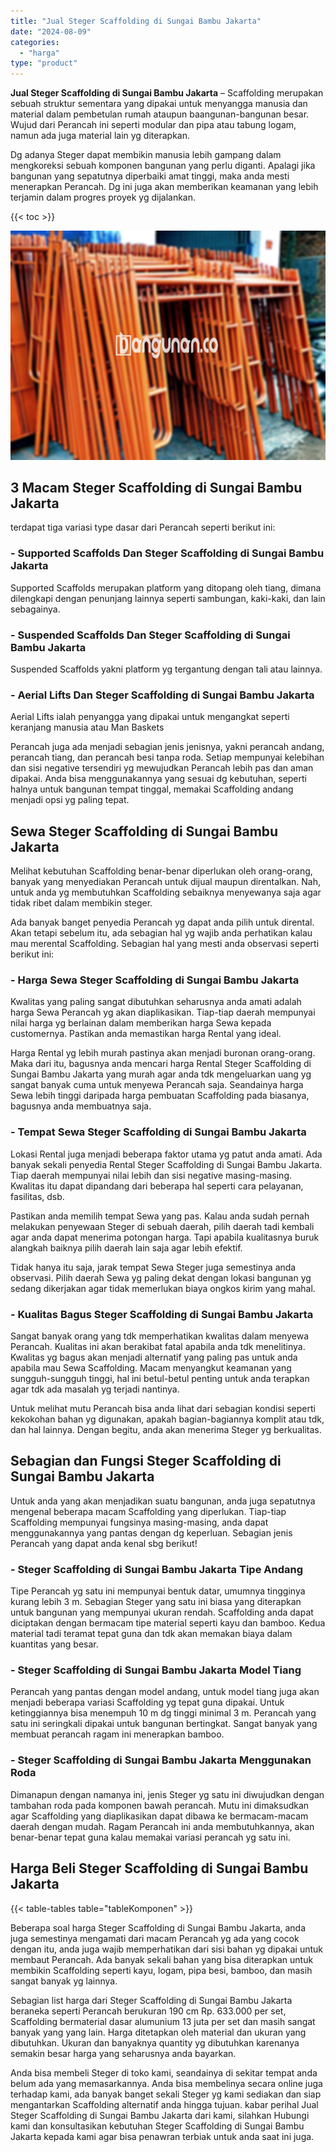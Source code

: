 ```yaml
---
title: "Jual Steger Scaffolding di Sungai Bambu Jakarta"
date: "2024-08-09"
categories: 
  - "harga"
type: "product"
---
```


**Jual Steger Scaffolding di Sungai Bambu Jakarta** – Scaffolding merupakan sebuah struktur sementara yang dipakai untuk menyangga manusia dan material dalam pembetulan rumah ataupun baangunan-bangunan besar. Wujud dari Perancah ini seperti modular dan pipa atau tabung logam, namun ada juga material lain yg diterapkan.

Dg adanya Steger dapat membikin manusia lebih gampang dalam mengkoreksi sebuah komponen bangunan yang perlu diganti. Apalagi jika bangunan yang sepatutnya diperbaiki amat tinggi, maka anda mesti menerapkan Perancah. Dg ini juga akan memberikan keamanan yang lebih terjamin dalam progres proyek yg dijalankan.

{{< toc >}}

![Jual Steger Scaffolding di Sungai Bambu Jakarta](/images/sewa-scaffolding-steger-06.png)

## 3 Macam Steger Scaffolding di Sungai Bambu Jakarta

terdapat tiga variasi type dasar dari Perancah seperti berikut ini:

### \- Supported Scaffolds Dan Steger Scaffolding di Sungai Bambu Jakarta

Supported Scaffolds merupakan platform yang ditopang oleh tiang, dimana dilengkapi dengan penunjang lainnya seperti sambungan, kaki-kaki, dan lain sebagainya.

### \- Suspended Scaffolds Dan Steger Scaffolding di Sungai Bambu Jakarta

Suspended Scaffolds yakni platform yg tergantung dengan tali atau lainnya.

### \- Aerial Lifts Dan Steger Scaffolding di Sungai Bambu Jakarta

Aerial Lifts ialah penyangga yang dipakai untuk mengangkat seperti keranjang manusia atau Man Baskets

Perancah juga ada menjadi sebagian jenis jenisnya, yakni perancah andang, perancah tiang, dan perancah besi tanpa roda. Setiap mempunyai kelebihan dan sisi negative tersendiri yg mewujudkan Perancah lebih pas dan aman dipakai. Anda bisa menggunakannya yang sesuai dg kebutuhan, seperti halnya untuk bangunan tempat tinggal, memakai Scaffolding andang menjadi opsi yg paling tepat.

## Sewa Steger Scaffolding di Sungai Bambu Jakarta

Melihat kebutuhan Scaffolding benar-benar diperlukan oleh orang-orang, banyak yang menyediakan Perancah untuk dijual maupun direntalkan. Nah, untuk anda yg membutuhkan Scaffolding sebaiknya menyewanya saja agar tidak ribet dalam membikin steger.

Ada banyak banget penyedia Perancah yg dapat anda pilih untuk dirental. Akan tetapi sebelum itu, ada sebagian hal yg wajib anda perhatikan kalau mau merental Scaffolding. Sebagian hal yang mesti anda observasi seperti berikut ini:

### \- Harga Sewa Steger Scaffolding di Sungai Bambu Jakarta

Kwalitas yang paling sangat dibutuhkan seharusnya anda amati adalah harga Sewa Perancah yg akan diaplikasikan. Tiap-tiap daerah mempunyai nilai harga yg berlainan dalam memberikan harga Sewa kepada customernya. Pastikan anda memastikan harga Rental yang ideal.

Harga Rental yg lebih murah pastinya akan menjadi buronan orang-orang. Maka dari itu, bagusnya anda mencari harga Rental Steger Scaffolding di Sungai Bambu Jakarta yang murah agar anda tdk mengeluarkan uang yg sangat banyak cuma untuk menyewa Perancah saja. Seandainya harga Sewa lebih tinggi daripada harga pembuatan Scaffolding pada biasanya, bagusnya anda membuatnya saja.

### \- Tempat Sewa Steger Scaffolding di Sungai Bambu Jakarta

Lokasi Rental juga menjadi beberapa faktor utama yg patut anda amati. Ada banyak sekali penyedia Rental Steger Scaffolding di Sungai Bambu Jakarta. Tiap daerah mempunyai nilai lebih dan sisi negative masing-masing. Kwalitas itu dapat dipandang dari beberapa hal seperti cara pelayanan, fasilitas, dsb.

Pastikan anda memilih tempat Sewa yang pas. Kalau anda sudah pernah melakukan penyewaan Steger di sebuah daerah, pilih daerah tadi kembali agar anda dapat menerima potongan harga. Tapi apabila kualitasnya buruk alangkah baiknya pilih daerah lain saja agar lebih efektif.

Tidak hanya itu saja, jarak tempat Sewa Steger juga semestinya anda observasi. Pilih daerah Sewa yg paling dekat dengan lokasi bangunan yg sedang dikerjakan agar tidak memerlukan biaya ongkos kirim yang mahal.

### \- Kualitas Bagus Steger Scaffolding di Sungai Bambu Jakarta

Sangat banyak orang yang tdk memperhatikan kwalitas dalam menyewa Perancah. Kualitas ini akan berakibat fatal apabila anda tdk menelitinya. Kwalitas yg bagus akan menjadi alternatif yang paling pas untuk anda apabila mau Sewa Scaffolding. Macam menyangkut keamanan yang sungguh-sungguh tinggi, hal ini betul-betul penting untuk anda terapkan agar tdk ada masalah yg terjadi nantinya.

Untuk melihat mutu Perancah bisa anda lihat dari sebagian kondisi seperti kekokohan bahan yg digunakan, apakah bagian-bagiannya komplit atau tdk, dan hal lainnya. Dengan begitu, anda akan menerima Steger yg berkualitas.

## Sebagian dan Fungsi Steger Scaffolding di Sungai Bambu Jakarta

Untuk anda yang akan menjadikan suatu bangunan, anda juga sepatutnya mengenal beberapa macam Scaffolding yang diperlukan. Tiap-tiap Scaffolding mempunyai fungsinya masing-masing, anda dapat menggunakannya yang pantas dengan dg keperluan. Sebagian jenis Perancah yang dapat anda kenal sbg berikut!

### \- Steger Scaffolding di Sungai Bambu Jakarta Tipe Andang

Tipe Perancah yg satu ini mempunyai bentuk datar, umumnya tingginya kurang lebih 3 m. Sebagian Steger yang satu ini biasa yang diterapkan untuk bangunan yang mempunyai ukuran rendah. Scaffolding anda dapat diciptakan dengan bermacam tipe material seperti kayu dan bamboo. Kedua material tadi teramat tepat guna dan tdk akan memakan biaya dalam kuantitas yang besar.

### \- Steger Scaffolding di Sungai Bambu Jakarta Model Tiang

Perancah yang pantas dengan model andang, untuk model tiang juga akan menjadi beberapa variasi Scaffolding yg tepat guna dipakai. Untuk ketinggiannya bisa menempuh 10 m dg tinggi minimal 3 m. Perancah yang satu ini seringkali dipakai untuk bangunan bertingkat. Sangat banyak yang membuat perancah ragam ini menerapkan bamboo.

### \- Steger Scaffolding di Sungai Bambu Jakarta Menggunakan Roda

Dimanapun dengan namanya ini, jenis Steger yg satu ini diwujudkan dengan tambahan roda pada komponen bawah perancah. Mutu ini dimaksudkan agar Scaffolding yang diaplikasikan dapat dibawa ke bermacam-macam daerah dengan mudah. Ragam Perancah ini anda membutuhkannya, akan benar-benar tepat guna kalau memakai variasi perancah yg satu ini.

## Harga Beli Steger Scaffolding di Sungai Bambu Jakarta

{{< table-tables table="tableKomponen" >}}

Beberapa soal harga Steger Scaffolding di Sungai Bambu Jakarta, anda juga semestinya mengamati dari macam Perancah yg ada yang cocok dengan itu, anda juga wajib memperhatikan dari sisi bahan yg dipakai untuk membaut Perancah. Ada banyak sekali bahan yang bisa diterapkan untuk membikin Scaffolding seperti kayu, logam, pipa besi, bamboo, dan masih sangat banyak yg lainnya.

Sebagian list harga dari Steger Scaffolding di Sungai Bambu Jakarta beraneka seperti Perancah berukuran 190 cm Rp. 633.000 per set, Scaffolding bermaterial dasar alumunium 13 juta per set dan masih sangat banyak yang yang lain. Harga ditetapkan oleh material dan ukuran yang dibutuhkan. Ukuran dan banyaknya quantity yg dibutuhkan karenanya semakin besar harga yang seharusnya anda bayarkan.

Anda bisa membeli Steger di toko kami, seandainya di sekitar tempat anda belum ada yang memasarkannya. Anda bisa membelinya secara online juga terhadap kami, ada banyak banget sekali Steger yg kami sediakan dan siap mengantarkan Scaffolding alternatif anda hingga tujuan. kabar perihal Jual Steger Scaffolding di Sungai Bambu Jakarta dari kami, silahkan Hubungi kami dan konsultasikan kebutuhan Steger Scaffolding di Sungai Bambu Jakarta kepada kami agar bisa penawran terbiak untuk anda saat ini juga.
